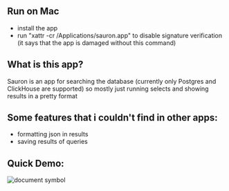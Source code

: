 ## Run on Mac
 - install the app
 - run "xattr -cr /Applications/sauron.app" to disable signature verification (it says that the app is damaged without this command)

## What is this app?

Sauron is an app for searching the database (currently only Postgres and ClickHouse are supported) so mostly just running selects and showing results in a pretty format

## Some features that i couldn't find in other apps:
 - formatting json in results
 - saving results of queries

## Quick Demo:

![document symbol](https://raw.githubusercontent.com/Svovoniks/sauron/master/demo/demo.gif)
